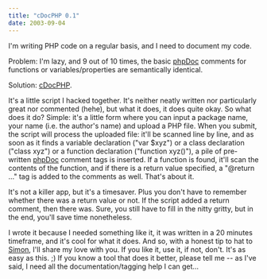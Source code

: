 ```yaml
---
title: "cDocPHP 0.1"
date: 2003-09-04
---
```


I'm writing PHP code on a regular basis, and I need to document my code.

Problem: I'm lazy, and 9 out of 10 times, the basic [phpDoc][1] comments for functions or variables/properties are semantically identical.

Solution: [cDocPHP][2].

It's a little script I hacked together. It's neither neatly written nor particularly great nor commented (hehe), but what it does, it does quite okay.
So what does it do? Simple: it's a little form where you can input a package name, your name (i.e. the author's name) and upload a PHP file. When you submit, the script will process the uploaded file: it'll be scanned line by line, and as soon as it finds a variable declaration ("var $xyz") or a class declaration ("class xyz") or a function declaration ("function xyz()"), a pile of pre-written [phpDoc][1] comment tags is inserted. If a function is found,
it'll scan the contents of the function, and if there is a return value specified, a "@return …" tag is added to the comments as well. That's about it.

It's not a killer app, but it's a timesaver. Plus you don't have to remember whether there was a return value or not. If the script added a return comment,
then there was. Sure, you still have to fill in the nitty gritty, but in the end, you'll save time nonetheless.

I wrote it because I needed something like it, it was written in a 20 minutes timeframe, and it's cool for what it does. And so, with a honest tip to hat to
[Simon][3], I'll share my love with you. If you like it, use it, if not,
don't. It's as easy as this. ;) If you know a tool that does it better, please tell me -- as I've said, I need all the documentation/tagging help I can get…

[1]: http://www.phpdoc.de/
[2]: http://docs.g-blog.net/code/cDocPHP/0.1/
[3]: http://simon.incutio.com/

